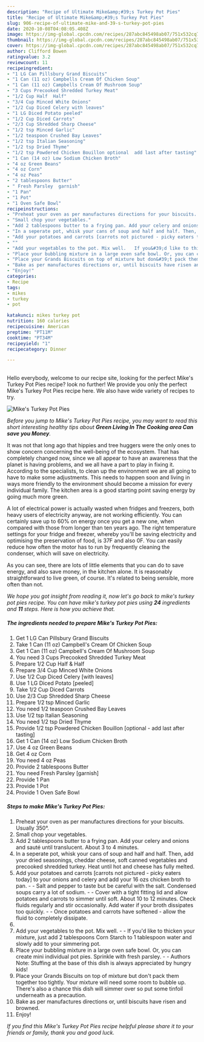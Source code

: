 ```yaml
---
description: "Recipe of Ultimate Mike&amp;#39;s Turkey Pot Pies"
title: "Recipe of Ultimate Mike&amp;#39;s Turkey Pot Pies"
slug: 906-recipe-of-ultimate-mike-and-39-s-turkey-pot-pies
date: 2020-10-08T04:08:05.408Z
image: https://img-global.cpcdn.com/recipes/287abc845498ab07/751x532cq70/mikes-turkey-pot-pies-recipe-main-photo.jpg
thumbnail: https://img-global.cpcdn.com/recipes/287abc845498ab07/751x532cq70/mikes-turkey-pot-pies-recipe-main-photo.jpg
cover: https://img-global.cpcdn.com/recipes/287abc845498ab07/751x532cq70/mikes-turkey-pot-pies-recipe-main-photo.jpg
author: Clifford Bowen
ratingvalue: 3.2
reviewcount: 11
recipeingredient:
- "1 LG Can Pillsbury Grand Biscuits"
- "1 Can (11 oz) Campbells Cream Of Chicken Soup"
- "1 Can (11 oz) Campbells Cream Of Mushroom Soup"
- "3 Cups Precooked Shredded Turkey Meat"
- "1/2 Cup Half  Half"
- "3/4 Cup Minced White Onions"
- "1/2 Cup Diced Celery with leaves"
- "1 LG Diced Potato peeled"
- "1/2 Cup Diced Carrots"
- "2/3 Cup Shredded Sharp Cheese"
- "1/2 tsp Minced Garlic"
- "1/2 teaspoon Crushed Bay Leaves"
- "1/2 tsp Italian Seasoning"
- "1/2 tsp Dried Thyme"
- "1/2 tsp Powdered Chicken Bouillon optional  add last after tasting"
- "1 Can (14 oz) Low Sodium Chicken Broth"
- "4 oz Green Beans"
- "4 oz Corn"
- "4 oz Peas"
- "2 tablespoons Butter"
- " Fresh Parsley  garnish"
- "1 Pan"
- "1 Pot"
- "1 Oven Safe Bowl"
recipeinstructions:
- "Preheat your oven as per manufactures directions for your biscuits. Usually 350°."
- "Small chop your vegetables."
- "Add 2 tablespoons butter to a frying pan. Add your celery and onions and sauté until translucent. About 3 to 4 minutes."
- "In a seperate pot, whisk your cans of soup and half and half. Then, add your dried seasonings, cheddar cheese, soft canned vegetables and precooked shredded turkey. Heat until hot and cheese has fully melted."
- "Add your potatoes and carrots [carrots not pictured - picky eaters today] to your onions and celery and add your 16 ozs chicken broth to pan.   Salt and pepper to taste but be careful with the salt. Condensed soups carry a lot of sodium.   Cover with a tight fitting lid and allow potatoes and carrots to simmer until soft. About 10 to 12 minutes. Check fluids regularly and stir occasionally. Add water if your broth dissipates too quickly.   Once potatoes and carrots have softened - allow the fluid to completely dissipate."
- ""
- "Add your vegetables to the pot. Mix well.   If you&#39;d like to thicken your mixture, just add 2 tablespoons Corn Starch to 1 tablespoon water and slowly add to your simmering pot."
- "Place your bubbling mixture in a large oven safe bowl. Or, you can create mini individual pot pies. Sprinkle with fresh parsley.   Authors Note: Stuffing at the base of this dish is always appreciated by hungry kids!"
- "Place your Grands Biscuits on top of mixture but don&#39;t pack them together too tightly. Your mixture will need some room to bubble up. There&#39;s also a chance this dish will simmer over so put some tinfoil underneath as a precaution."
- "Bake as per manufactures directions or, until biscuits have risen and browned."
- "Enjoy!"
categories:
- Recipe
tags:
- mikes
- turkey
- pot

katakunci: mikes turkey pot 
nutrition: 160 calories
recipecuisine: American
preptime: "PT11M"
cooktime: "PT34M"
recipeyield: "1"
recipecategory: Dinner

---
```

<br>
Hello everybody, welcome to our recipe site, looking for the perfect Mike&#39;s Turkey Pot Pies recipe? look no further! We provide you only the perfect Mike&#39;s Turkey Pot Pies recipe here. We also have wide variety of recipes to try.
<br>


![Mike&#39;s Turkey Pot Pies](https://img-global.cpcdn.com/recipes/287abc845498ab07/751x532cq70/mikes-turkey-pot-pies-recipe-main-photo.jpg)

<i>Before you jump to Mike&#39;s Turkey Pot Pies recipe, you may want to read this short interesting healthy tips about 
<strong>Green Living In The Cooking area Can save you Money</strong>.</i>
</br>

It was not that long ago that hippies and tree huggers were the only ones to show concern concerning the well-being of the ecosystem. That has completely changed now, since we all appear to have an awareness that the planet is having problems, and we all have a part to play in fixing it. According to the specialists, to clean up the environment we are all going to have to make some adjustments. This needs to happen soon and living in ways more friendly to the environment should become a mission for every individual family. The kitchen area is a good starting point saving energy by going much more green.

A lot of electrical power is actually wasted when fridges and freezers, both heavy users of electricity anyway, are not working efficiently. You can certainly save up to 60% on energy once you get a new one, when compared with those from longer than ten years ago. The right temperature settings for your fridge and freezer, whereby you'll be saving electricity and optimising the preservation of food, is 37F and also 0F. You can easily reduce how often the motor has to run by frequently cleaning the condenser, which will save on electricity.

As you can see, there are lots of little elements that you can do to save energy, and also save money, in the kitchen alone. It is reasonably straightforward to live green, of course. It's related to being sensible, more often than not.


<i>We hope you got insight from reading it, now let's go back to mike&#39;s turkey pot pies recipe. You can have mike&#39;s turkey pot pies using <strong>24</strong> ingredients and <strong>11</strong> steps. Here is how you achieve that.
</i>

##### The ingredients needed to prepare Mike&#39;s Turkey Pot Pies:

1. Get 1 LG Can Pillsbury Grand Biscuits
1. Take 1 Can (11 oz) Campbell&#39;s Cream Of Chicken Soup
1. Get 1 Can (11 oz) Campbell&#39;s Cream Of Mushroom Soup
1. You need 3 Cups Precooked Shredded Turkey Meat
1. Prepare 1/2 Cup Half &amp; Half
1. Prepare 3/4 Cup Minced White Onions
1. Use 1/2 Cup Diced Celery [with leaves]
1. Use 1 LG Diced Potato [peeled]
1. Take 1/2 Cup Diced Carrots
1. Use 2/3 Cup Shredded Sharp Cheese
1. Prepare 1/2 tsp Minced Garlic
1. You need 1/2 teaspoon Crushed Bay Leaves
1. Use 1/2 tsp Italian Seasoning
1. You need 1/2 tsp Dried Thyme
1. Provide 1/2 tsp Powdered Chicken Bouillon [optional - add last after tasting]
1. Get 1 Can (14 oz) Low Sodium Chicken Broth
1. Use 4 oz Green Beans
1. Get 4 oz Corn
1. You need 4 oz Peas
1. Provide 2 tablespoons Butter
1. You need  Fresh Parsley  [garnish]
1. Provide 1 Pan
1. Provide 1 Pot
1. Provide 1 Oven Safe Bowl


##### Steps to make Mike&#39;s Turkey Pot Pies:

1. Preheat your oven as per manufactures directions for your biscuits. Usually 350°.
1. Small chop your vegetables.
1. Add 2 tablespoons butter to a frying pan. Add your celery and onions and sauté until translucent. About 3 to 4 minutes.
1. In a seperate pot, whisk your cans of soup and half and half. Then, add your dried seasonings, cheddar cheese, soft canned vegetables and precooked shredded turkey. Heat until hot and cheese has fully melted.
1. Add your potatoes and carrots [carrots not pictured - picky eaters today] to your onions and celery and add your 16 ozs chicken broth to pan.  -  - Salt and pepper to taste but be careful with the salt. Condensed soups carry a lot of sodium.  -  - Cover with a tight fitting lid and allow potatoes and carrots to simmer until soft. About 10 to 12 minutes. Check fluids regularly and stir occasionally. Add water if your broth dissipates too quickly.  -  - Once potatoes and carrots have softened - allow the fluid to completely dissipate.
1. 
1. Add your vegetables to the pot. Mix well.  -  - If you&#39;d like to thicken your mixture, just add 2 tablespoons Corn Starch to 1 tablespoon water and slowly add to your simmering pot.
1. Place your bubbling mixture in a large oven safe bowl. Or, you can create mini individual pot pies. Sprinkle with fresh parsley.  -  - Authors Note: Stuffing at the base of this dish is always appreciated by hungry kids!
1. Place your Grands Biscuits on top of mixture but don&#39;t pack them together too tightly. Your mixture will need some room to bubble up. There&#39;s also a chance this dish will simmer over so put some tinfoil underneath as a precaution.
1. Bake as per manufactures directions or, until biscuits have risen and browned.
1. Enjoy!


<i>If you find this Mike&#39;s Turkey Pot Pies recipe helpful please share it to your friends or family, thank you and good luck.</i>
